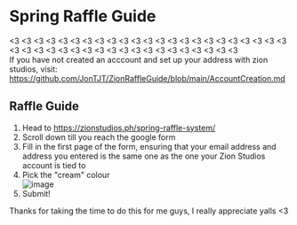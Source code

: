 # Spring Raffle Guide
<3 <3 <3 <3 <3 <3 <3 <3 <3 <3 <3 <3 <3 <3 <3 <3 <3 <3 <3 <3 <3 <3 <3 <3 <3 <3 <3 <3 <3 <3 <3 <3 <3 <3 <3 <3 <3 <3 <3 <3 <3 <3 
<br>
If you have not created an acccount and set up your address with zion studios, visit: https://github.com/JonTJT/ZionRaffleGuide/blob/main/AccountCreation.md
<br>

## Raffle Guide
1. Head to https://zionstudios.ph/spring-raffle-system/
2. Scroll down till you reach the google form
3. Fill in the first page of the form, ensuring that your email address and address you entered is the same one as the one your Zion Studios account is tied to
4. Pick the "cream" colour <br>
![image](https://user-images.githubusercontent.com/23615745/155277448-5686f263-7f04-457f-95c3-9102e178a2b2.png)
5. Submit!

Thanks for taking the time to do this for me guys, I really appreciate yalls <3
